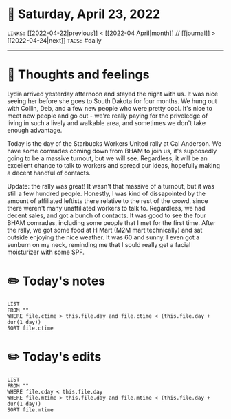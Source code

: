 # 📅 Saturday, April 23, 2022
`LINKS:` [[2022-04-22|previous]] < [[2022-04 April|month]] // [[journal]] > [[2022-04-24|next]] 
`TAGS:` #daily

---
# 💭 Thoughts and feelings
Lydia arrived yesterday afternoon and stayed the night with us. It was nice seeing her before she goes to South Dakota for four months. We hung out with Collin, Deb, and a few new people who were pretty cool. It's nice to meet new people and go out - we're really paying for the priveledge of living in such a lively and walkable area, and sometimes we don't take enough advantage. 

Today is the day of the Starbucks Workers United rally at Cal Anderson. We have some comrades coming down from BHAM to join us, it's supposedly going to be a massive turnout, but we will see. Regardless, it will be an excellent chance to talk to workers and spread our ideas, hopefully making a decent handful of contacts. 

Update: the rally was great! It wasn't that massive of a turnout, but it was still a few hundred people. Honestly, I was kind of dissapointed by the amount of affiliated leftists there relative to the rest of the crowd, since there weren't many unaffiliated workers to talk to. Regardless, we had decent sales, and got a bunch of contacts. It was good to see the four BHAM comrades, including some people that I met for the first time. After the rally, we got some food at H Mart (M2M mart technically) and sat outside enjoying the nice weather. It was 60 and sunny. I even got a sunburn on my neck, reminding me that I sould really get a facial moisturizer with some SPF. 

# ✏️ Today's notes
```dataview
LIST 
FROM ""
WHERE file.ctime > this.file.day and file.ctime < (this.file.day + dur(1 day))
SORT file.ctime
```
# ✏️ Today's edits
```dataview
LIST
FROM ""
WHERE file.cday < this.file.day
WHERE file.mtime > this.file.day and file.mtime < (this.file.day + dur(1 day))
SORT file.mtime
```